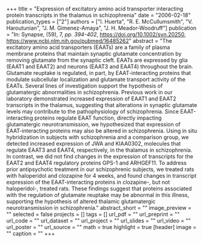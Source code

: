 +++
title = "Expression of excitatory amino acid transporter interacting protein transcripts in the thalamus in schizophrenia"
date = "2006-02-18"
publication_types = ["2"]
authors = ["I. Huerta", "R. E. McCullumsmith", "V. Haroutunian", "J. M. Gimenez-Amaya", "J. H. Meador-Woodruff"]
publication = "In: Synapse, (59), 7, _pp. 394-402_, https://doi.org/10.1002/syn.20250, https://www.ncbi.nlm.nih.gov/pubmed/16485262"
abstract = "The excitatory amino acid transporters (EAATs) are a family of plasma membrane proteins that maintain synaptic glutamate concentration by removing glutamate from the synaptic cleft. EAATs are expressed by glia (EAAT1 and EAAT2) and neurons (EAAT3 and EAAT4) throughout the brain. Glutamate reuptake is regulated, in part, by EAAT-interacting proteins that modulate subcellular localization and glutamate transport activity of the EAATs. Several lines of investigation support the hypothesis of glutamatergic abnormalities in schizophrenia. Previous work in our laboratory demonstrated increased expression of EAAT1 and EAAT2 transcripts in the thalamus, suggesting that alterations in synaptic glutamate levels may contribute to the pathophysiology of schizophrenia. Since EAAT-interacting proteins regulate EAAT function, directly impacting glutamatergic neurotransmission, we hypothesized that expression of EAAT-interacting proteins may also be altered in schizophrenia. Using in situ hybridization in subjects with schizophrenia and a comparison group, we detected increased expression of JWA and KIAA0302, molecules that regulate EAAT3 and EAAT4, respectively, in the thalamus in schizophrenia. In contrast, we did not find changes in the expression of transcripts for the EAAT2 and EAAT4 regulatory proteins GPS-1 and ARHGEF11. To address prior antipsychotic treatment in our schizophrenic subjects, we treated rats with haloperidol and clozapine for 4 weeks, and found changes in transcript expression of the EAAT-interacting proteins in clozapine-, but not haloperidol-, treated rats. These findings suggest that proteins associated with the regulation of glutamate reuptake may be abnormal in this illness, supporting the hypothesis of altered thalamic glutamatergic neurotransmission in schizophrenia."
abstract_short = ""
image_preview = ""
selected = false
projects = []
tags = []
url_pdf = ""
url_preprint = ""
url_code = ""
url_dataset = ""
url_project = ""
url_slides = ""
url_video = ""
url_poster = ""
url_source = ""
math = true
highlight = true
[header]
image = ""
caption = ""
+++
